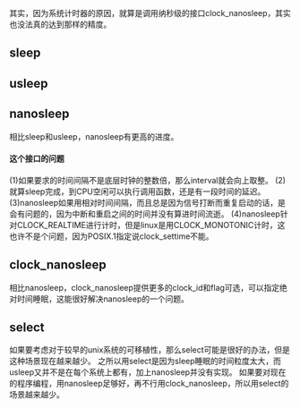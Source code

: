 其实，因为系统计时器的原因，就算是调用纳秒级的接口clock_nanosleep，其实也没法真的达到那样的精度。
## sleep
## usleep
## nanosleep
相比sleep和usleep，nanosleep有更高的进度。
#### 这个接口的问题
(1)如果要求的时间间隔不是底层时钟的整数倍，那么interval就会向上取整。
(2)就算sleep完成，到CPU空闲可以执行调用函数，还是有一段时间的延迟。
(3)nanosleep如果用相对时间间隔，而且总是因为信号打断而重复启动的话，是会有问题的，因为中断和重启之间的时间并没有算进时间流逝。
(4)nanosleep针对CLOCK_REALTIME进行计时，但是linux是用CLOCK_MONOTONIC计时，这也许不是个问题，因为POSIX.1指定说clock_settime不能。

## clock_nanosleep
相比nanosleep，clock_nanosleep提供更多的clock_id和flag可选，可以指定绝对时间睡眠，这能很好解决nanosleep的一个问题。

## select
如果要考虑对于较早的unix系统的可移植性，那么select可能是很好的办法，但是这种场景现在越来越少。
之所以用select是因为sleep睡眠的时间粒度太大，而usleep又并不是在每个系统上都有，加上nanosleep并没有实现。
如果要对现在的程序编程，用nanosleep足够好，再不行用clock_nanosleep，所以用select的场景越来越少。

